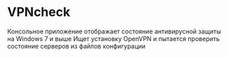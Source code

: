 # VPNcheck

Консольное приложение отображает состояние антивирусной защиты на Windows 7 и выше
Ищет установку OpenVPN и пытается проверить состояние серверов из файлов конфигурации
